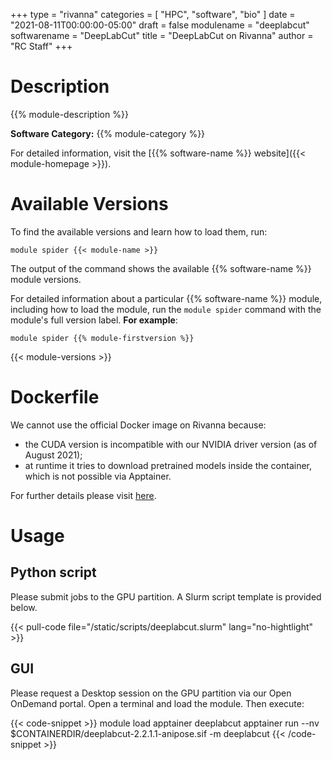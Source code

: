 +++
type = "rivanna"
categories = [
  "HPC",
  "software",
  "bio"
]
date = "2021-08-11T00:00:00-05:00"
draft = false
modulename = "deeplabcut"
softwarename = "DeepLabCut"
title = "DeepLabCut on Rivanna"
author = "RC Staff"
+++

# Description

{{% module-description %}}

**Software Category:** {{% module-category %}}

For detailed information, visit the [{{% software-name %}} website]({{< module-homepage >}}).

# Available Versions
To find the available versions and learn how to load them, run:

```
module spider {{< module-name >}}
```

The output of the command shows the available {{% software-name %}} module versions.

For detailed information about a particular {{% software-name %}} module, including how to load the module, run the `module spider` command with the module's full version label. __For example__:
```
module spider {{% module-firstversion %}}
```

{{< module-versions >}}

# Dockerfile

We cannot use the official Docker image on Rivanna because:
- the CUDA version is incompatible with our NVIDIA driver version (as of August 2021);
- at runtime it tries to download pretrained models inside the container, which is not possible via Apptainer.

For further details please visit [here](https://github.com/uvarc/rivanna-docker/blob/master/deeplabcut/2.2/Dockerfile).

# Usage

## Python script
Please submit jobs to the GPU partition. A Slurm script template is provided below.

{{< pull-code file="/static/scripts/deeplabcut.slurm" lang="no-hightlight" >}}

## GUI
Please request a Desktop session on the GPU partition via our Open OnDemand portal. Open a terminal and load the module. Then execute:

{{< code-snippet >}}
module load apptainer deeplabcut
apptainer run --nv $CONTAINERDIR/deeplabcut-2.2.1.1-anipose.sif -m deeplabcut
{{< /code-snippet >}}
